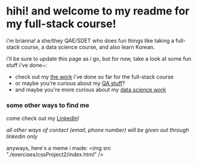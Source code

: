 # hihi! and welcome to my readme for my full-stack course!

<p>i'm brianna! a she/they QAE/SDET who does fun things like taking a full-stack course, a data science course, and also learn Korean.</p>
<p>i'll be sure to update this page as i go, but for now, take a look at some fun stuff i've done~:</p>
<ul>
    <li>check out my <a href="https://github.com/thegooz45/full-stack-course">the work</a> i've done so far for the full-stack course</li>
    <li>or maybe you're curious about my <a href="https://github.com/thegooz45/qa-work">QA stuff</a>?</li>
    <li>and maybe you're more curious about my <a href="https://github.com/thegooz45/jupyter-notebooks">data science work</a></li>
</ul>

<h3>some other ways to find me</h3>
<p>come check out my <a href="https://www.linkedin.com/in/briguz4590/">LinkedIn</a>!</p>
<p><em>all other ways of contact (email, phone number) will be given out through linkedin only</em></p>

anyways, here's a meme i made:
<img src "./exercises/cssProject2/index.html" />
